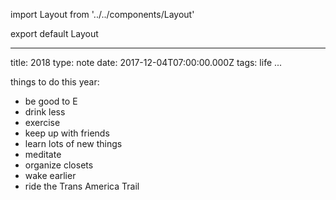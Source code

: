 import Layout from '../../components/Layout'

export default Layout

---

title: 2018
type: note
date: 2017-12-04T07:00:00.000Z
tags: life
...

things to do this year:

- be good to E
- drink less
- exercise
- keep up with friends
- learn lots of new things
- meditate
- organize closets
- wake earlier
- ride the Trans America Trail
